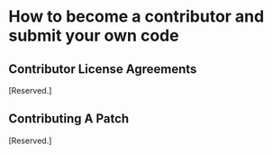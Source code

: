 # How to become a contributor and submit your own code
## Contributor License Agreements
[Reserved.]
## Contributing A Patch
[Reserved.]
